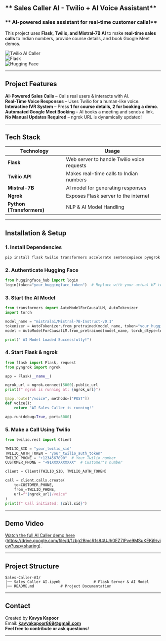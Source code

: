 
## ** Sales Caller AI - Twilio + AI Voice Assistant**
### ** AI-powered sales assistant for real-time customer calls!**
This project uses **Flask, Twilio, and Mistral-7B AI** to make **real-time sales calls** to Indian numbers, provide course details, and book Google Meet demos.

![Twilio AI Caller](https://img.shields.io/badge/Twilio-Voice%20AI-red)  
![Flask](https://img.shields.io/badge/Flask-Web%20Server-blue)  
![Hugging Face](https://img.shields.io/badge/HuggingFace-Mistral--7B-yellow)  

---

##  **Project Features**
 **AI-Powered Sales Calls** – Calls real users & interacts with AI.  
 **Real-Time Voice Responses** – Uses Twilio for a human-like voice.  
 **Interactive IVR System** – Press **1 for course details, 2 for booking a demo**.  
 **Automated Google Meet Booking** – AI books a meeting and sends a link.  
 **No Manual Updates Required** – ngrok URL is dynamically updated!  

---

##  **Tech Stack**
| Technology | Usage |
|------------|-------|
| **Flask** | Web server to handle Twilio voice requests |
| **Twilio API** | Makes real-time calls to Indian numbers |
| **Mistral-7B** | AI model for generating responses |
| **Ngrok** | Exposes Flask server to the internet |
| **Python (Transformers)** | NLP & AI Model Handling |

---

## **Installation & Setup**
###  **1. Install Dependencies**
```bash
pip install flask twilio transformers accelerate sentencepiece pyngrok
```

###  **2. Authenticate Hugging Face**
```python
from huggingface_hub import login
login(token="your_huggingface_token")  # Replace with your actual HF token
```

###  **3. Start the AI Model**
```python
from transformers import AutoModelForCausalLM, AutoTokenizer
import torch

model_name = "mistralai/Mistral-7B-Instruct-v0.1"
tokenizer = AutoTokenizer.from_pretrained(model_name, token="your_huggingface_token")
model = AutoModelForCausalLM.from_pretrained(model_name, torch_dtype=torch.bfloat16, device_map="auto")

print(" AI Model Loaded Successfully!")
```

### **4. Start Flask & ngrok**
```python
from flask import Flask, request
from pyngrok import ngrok

app = Flask(__name__)

ngrok_url = ngrok.connect(5000).public_url
print(f" ngrok is running at: {ngrok_url}")

@app.route("/voice", methods=["POST"])
def voice():
    return "AI Sales Caller is running!"

app.run(debug=True, port=5000)
```

###  **5. Make a Call Using Twilio**
```python
from twilio.rest import Client

TWILIO_SID = "your_twilio_sid"
TWILIO_AUTH_TOKEN = "your_twilio_auth_token"
TWILIO_PHONE = "+1234567890"  # Your Twilio number
CUSTOMER_PHONE = "+91XXXXXXXXXX"  # Customer's number

client = Client(TWILIO_SID, TWILIO_AUTH_TOKEN)

call = client.calls.create(
    to=CUSTOMER_PHONE,
    from_=TWILIO_PHONE,
    url=f"{ngrok_url}/voice"
)
print(f" Call initiated: {call.sid}")
```

---

##  **Demo Video**
 [Watch the full AI Caller demo here](#) (https://drive.google.com/file/d/1zbg2BmcR1s84UJh0EZ7IPve9MSuKEKj9/view?usp=sharing).  

---

##  **Project Structure**
```
Sales-Caller-AI/
│── Sales Caller AI.ipynb               # Flask Server & AI Model
│── README.md            # Project Documentation

```

---

##  **Contact**
Created by **Kavya Kapoor**  
 Email: **kavyakapoor869@gmail.com**  
 **Feel free to contribute or ask questions!**  

---
